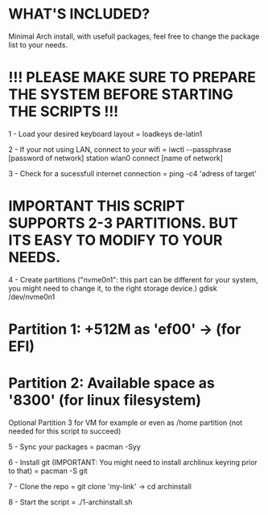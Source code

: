 # WHAT'S INCLUDED?
  Minimal Arch install, with usefull packages, feel free to change the package list to your needs.
  
# !!! PLEASE MAKE SURE TO PREPARE THE SYSTEM BEFORE STARTING THE SCRIPTS !!!

1 - Load your desired keyboard layout = loadkeys de-latin1

2 - If your not using LAN, connect to your wifi = iwctl --passphrase [password of network] station wlan0 connect [name of network]

3 - Check for a sucessfull internet connection = ping -c4 'adress of target'

# IMPORTANT THIS SCRIPT SUPPORTS 2-3 PARTITIONS. BUT ITS EASY TO MODIFY TO YOUR NEEDS.

4 - Create partitions ("nvme0n1": this part can be different for your system, you might need to change it, to the right storage device.)
    gdisk /dev/nvme0n1
# Partition 1: +512M as 'ef00' -> (for EFI)
# Partition 2: Available space as '8300' (for linux filesystem)
Optional Partition 3 for VM for example or even as /home partition (not needed for this script to succeed)

5 - Sync your packages = pacman -Syy

6 - Install git (IMPORTANT: You might need to install archlinux keyring prior to that) = pacman -S git

7 - Clone the repo = git clone 'my-link' -> cd archinstall

8 - Start the script = ./1-archinstall.sh
